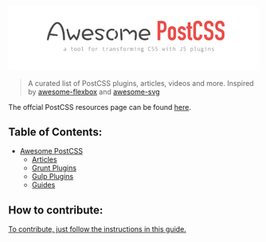 [![awesome postcss](awesome-postcss.png)](https://github.com/jjaderg/awesome-postcss)

>  A curated list of PostCSS plugins, articles, videos and more.  Inspired by [awesome-flexbox](https://github.com/afonsopacifer/awesome-flexbox) and [awesome-svg](https://github.com/willianjusten/awesome-svg)

The offcial PostCSS resources page can be found [here](https://github.com/postcss/postcss).

## Table of Contents:

- [Awesome PostCSS](#awesome-postcss)
	- [Articles](topics/Articles.md)
	- [Grunt Plugins](topics/Grunt-plugins.md)
	- [Gulp Plugins](topics/Gulp-plugins.md)
	- [Guides](topics/Guides.md)



## How to contribute:

[To contribute, just follow the instructions in this guide.](topics\contributing.md)
